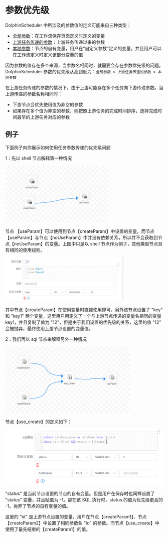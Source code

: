 # 参数优先级

DolphinScheduler 中所涉及的参数值的定义可能来自三种类型：

* [全局参数](global.md)：在工作流保存页面定义时定义的变量
* [上游任务传递的参数](context.md)：上游任务传递过来的参数
* [本地参数](local.md)：节点的自有变量，用户在“自定义参数”定义的变量，并且用户可以在工作流定义时定义该部分变量的值

因为参数的值存在多个来源，当参数名相同时，就需要会存在参数优先级的问题。DolphinScheduler 参数的优先级从高到低为：`全局参数 > 上游任务传递的参数 > 本地参数`

在上游任务传递的参数的情况下，由于上游可能存在多个任务向下游传递参数。当上游传递的参数名称相同时：

* 下游节点会优先使用值为非空的参数
* 如果存在多个值为非空的参数，则按照上游任务的完成时间排序，选择完成时间最早的上游任务对应的参数

## 例子

下面例子向你展示如何使用任务参数传递的优先级问题

1：先以 shell 节点解释第一种情况

<img src="/img/globalParam/image-20210723102938239.png" alt="image-20210723102938239" style="zoom:50%;" />

节点 【useParam】可以使用到节点【createParam】中设置的变量。而节点 【useParam】与节点【noUseParam】中并没有依赖关系，所以并不会获取到节点【noUseParam】的变量。上图中只是以 shell 节点作为例子，其他类型节点具有相同的使用规则。

<img src="/img/globalParam/image-20210723103316896.png" alt="image-20210723103316896" style="zoom:50%;" />

其中节点【createParam】在使用变量时直接使用即可。另外该节点设置了 "key" 和 "key1" 两个变量，这里用户用定义了一个与上游节点传递的变量名相同的变量 key1，并且复制了值为 "12"，但是由于我们设置的优先级的关系，这里的值 "12" 会被抛弃，最终使用上游节点设置的变量值。

2：我们再以 sql 节点来解释另外一种情况

<img src="/img/globalParam/image-20210723103937052.png" alt="image-20210723103937052" style="zoom:50%;" />

节点【use_create】的定义如下：

![image-20210723104411489](/img/globalParam/image-20210723104411489.png)

"status" 是当前节点设置的节点的自有变量。但是用户在保存时也同样设置了 "status" 变量，并且赋值为 -1。那在该 SQL 执行时，status 的值为优先级更高的 -1。抛弃了节点的自有变量的值。

这里的 "id" 是上游节点设置的变量，用户在节点【createParam1】、节点【createParam2】中设置了相同参数名 "id" 的参数。而节点【use_create】中使用了最先结束的【createParam1】的值。
